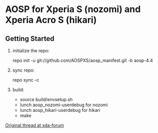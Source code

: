 AOSP for Xperia S (nozomi) and Xperia Acro S (hikari)
=================================

Getting Started
---------------

1. initialize the repo:

    repo init -u git://github.com/AOSPXS/aosp_manifest.git -b aosp-4.4

2. sync repo:

    repo sync -c

3. build:

    - source build/envsetup.sh
    - lunch aosp_nozomi-userdebug for nozomi
    - lunch aosp_hikari-userdebug for hikari
    - make


[Original thread at xda-forum](http://forum.xda-developers.com/showthread.php?t=2592002)
